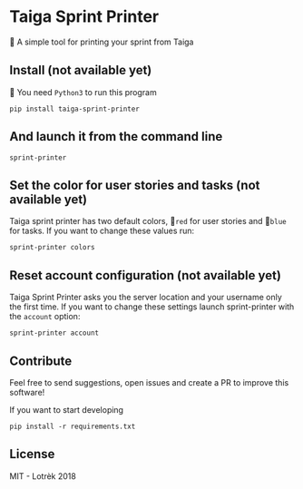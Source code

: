 # Taiga Sprint Printer
📃 A simple tool for printing your sprint from Taiga

## Install (not available yet)

🐍 You need `Python3` to run this program

    pip install taiga-sprint-printer

## And launch it from the command line

    sprint-printer

## Set the color for user stories and tasks (not available yet)

Taiga sprint printer has two default colors, 🔴`red` for user stories and 🔵`blue` for tasks. If you want to change these values run:

    sprint-printer colors

## Reset account configuration (not available yet)

Taiga Sprint Printer asks you the server location and your username only the first time. If you want to change these settings launch sprint-printer with the `account` option:

    sprint-printer account

## Contribute

Feel free to send suggestions, open issues and create a PR to improve this software! 

If you want to start developing

    pip install -r requirements.txt

## License

MIT - Lotrèk 2018